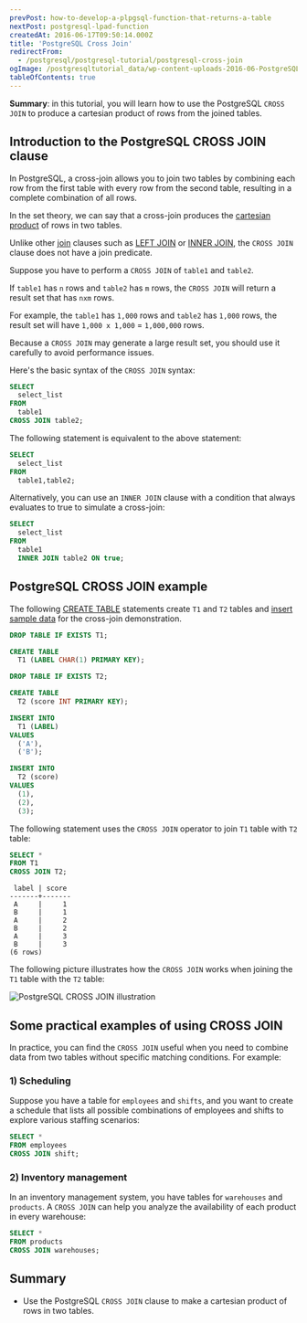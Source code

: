 ```yaml
---
prevPost: how-to-develop-a-plpgsql-function-that-returns-a-table
nextPost: postgresql-lpad-function
createdAt: 2016-06-17T09:50:14.000Z
title: 'PostgreSQL Cross Join'
redirectFrom:
  - /postgresql/postgresql-tutorial/postgresql-cross-join
ogImage: /postgresqltutorial_data/wp-content-uploads-2016-06-PostgreSQL-CROSS-JOIN-illustration.png
tableOfContents: true
---
```


**Summary**: in this tutorial, you will learn how to use the PostgreSQL `CROSS JOIN` to produce a cartesian product of rows from the joined tables.

## Introduction to the PostgreSQL CROSS JOIN clause

In PostgreSQL, a cross-join allows you to join two tables by combining each row from the first table with every row from the second table, resulting in a complete combination of all rows.

In the set theory, we can say that a cross-join produces the [cartesian product](https://en.wikipedia.org/wiki/Cartesian_product) of rows in two tables.

Unlike other [join](/postgresql/postgresql-joins) clauses such as [LEFT JOIN](/postgresql/postgresql-tutorial/postgresql-left-join) or [INNER JOIN](/postgresql/postgresql-tutorial/postgresql-inner-join), the `CROSS JOIN` clause does not have a join predicate.

Suppose you have to perform a `CROSS JOIN` of `table1` and `table2`.

If `table1` has `n` rows and `table2` has `m` rows, the `CROSS JOIN` will return a result set that has `nxm` rows.

For example, the `table1` has `1,000` rows and `table2` has `1,000` rows, the result set will have `1,000 x 1,000` = `1,000,000` rows.

Because a `CROSS JOIN` may generate a large result set, you should use it carefully to avoid performance issues.

Here's the basic syntax of the `CROSS JOIN` syntax:

```sql
SELECT
  select_list
FROM
  table1
CROSS JOIN table2;
```

The following statement is equivalent to the above statement:

```sql
SELECT
  select_list
FROM
  table1,table2;
```

Alternatively, you can use an `INNER JOIN` clause with a condition that always evaluates to true to simulate a cross-join:

```sql
SELECT
  select_list
FROM
  table1
  INNER JOIN table2 ON true;
```

## PostgreSQL CROSS JOIN example

The following [CREATE TABLE](/postgresql/postgresql-create-table) statements create `T1` and `T2` tables and [insert sample data](/postgresql/postgresql-tutorial/postgresql-insert) for the cross-join demonstration.

```sql
DROP TABLE IF EXISTS T1;

CREATE TABLE
  T1 (LABEL CHAR(1) PRIMARY KEY);

DROP TABLE IF EXISTS T2;

CREATE TABLE
  T2 (score INT PRIMARY KEY);

INSERT INTO
  T1 (LABEL)
VALUES
  ('A'),
  ('B');

INSERT INTO
  T2 (score)
VALUES
  (1),
  (2),
  (3);
```

The following statement uses the `CROSS JOIN` operator to join `T1` table with `T2` table:

```sql
SELECT *
FROM T1
CROSS JOIN T2;
```

```
 label | score
-------+-------
 A     |     1
 B     |     1
 A     |     2
 B     |     2
 A     |     3
 B     |     3
(6 rows)
```

The following picture illustrates how the `CROSS JOIN` works when joining the `T1` table with the `T2` table:

![PostgreSQL CROSS JOIN illustration](/postgresqltutorial_data/wp-content-uploads-2016-06-PostgreSQL-CROSS-JOIN-illustration.png)

## Some practical examples of using CROSS JOIN

In practice, you can find the `CROSS JOIN` useful when you need to combine data from two tables without specific matching conditions. For example:

### 1) Scheduling

Suppose you have a table for `employees` and `shifts`, and you want to create a schedule that lists all possible combinations of employees and shifts to explore various staffing scenarios:

```sql
SELECT *
FROM employees
CROSS JOIN shift;
```

### 2) Inventory management

In an inventory management system, you have tables for `warehouses` and `products`. A `CROSS JOIN` can help you analyze the availability of each product in every warehouse:

```sql
SELECT *
FROM products
CROSS JOIN warehouses;
```

## Summary

- Use the PostgreSQL `CROSS JOIN` clause to make a cartesian product of rows in two tables.
